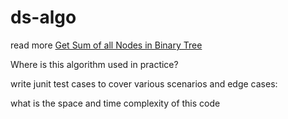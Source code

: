 # ds-algo

read more [Get Sum of all Nodes in Binary Tree](https://wesome.org/check-tree-height-balance)

Where is this algorithm used in practice?


write junit test cases to cover various scenarios and edge cases:

what is the space and time complexity of this code
